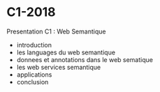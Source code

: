 # C1-2018
Presentation C1 : Web Semantique

* introduction 
* les languages du web semantique
* donnees et annotations dans le web sematique
* les web services semantique
* applications 
* conclusion
